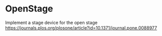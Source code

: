 # OpenStage

Implement a stage device for the open stage https://journals.plos.org/plosone/article?id=10.1371/journal.pone.0088977



